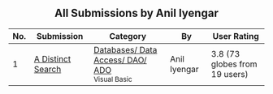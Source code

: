 ﻿<div align="center">

## All Submissions by Anil Iyengar

</div>

No.  | Submission | Category | By   | User Rating
---- | ---------- | -------- | ---- | -----------
1 | [A Distinct Search<br />](https://github.com/Planet-Source-Code/anil-iyengar-a-distinct-search__1-11547) | [Databases/ Data Access/ DAO/ ADO<br /><sup>Visual Basic</sup>](../ByCategory/databases-data-access-dao-ado__1-6.md) | Anil Iyengar | 3.8 (73 globes from 19 users)
